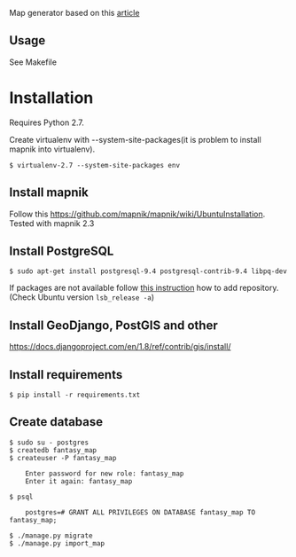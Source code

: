 Map generator based on this [article](http://www-cs-students.stanford.edu/~amitp/game-programming/polygon-map-generation/)

## Usage

See Makefile

# Installation

Requires Python 2.7.

Create virtualenv with --system-site-packages(it is problem to install mapnik into virtualenv).

    $ virtualenv-2.7 --system-site-packages env

## Install mapnik

Follow this https://github.com/mapnik/mapnik/wiki/UbuntuInstallation. Tested with mapnik 2.3


## Install PostgreSQL

    $ sudo apt-get install postgresql-9.4 postgresql-contrib-9.4 libpq-dev

If packages are not available follow [this instruction](<http://www.postgresql.org/download/linux/ubuntu/>)
how to add repository. (Check Ubuntu version ``lsb_release -a``)

## Install GeoDjango, PostGIS and other

https://docs.djangoproject.com/en/1.8/ref/contrib/gis/install/

## Install requirements

    $ pip install -r requirements.txt

## Create database

    $ sudo su - postgres
    $ createdb fantasy_map
    $ createuser -P fantasy_map

        Enter password for new role: fantasy_map
        Enter it again: fantasy_map

    $ psql

        postgres=# GRANT ALL PRIVILEGES ON DATABASE fantasy_map TO fantasy_map;

    $ ./manage.py migrate
    $ ./manage.py import_map
